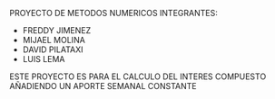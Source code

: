 PROYECTO DE METODOS NUMERICOS
INTEGRANTES: 
- FREDDY JIMENEZ
- MIJAEL MOLINA
- DAVID PILATAXI
- LUIS LEMA

ESTE PROYECTO ES PARA EL CALCULO DEL INTERES COMPUESTO AÑADIENDO UN APORTE SEMANAL CONSTANTE
